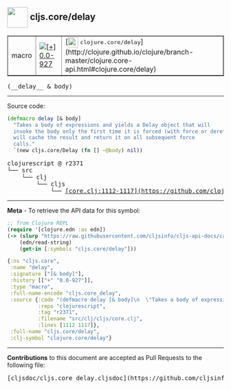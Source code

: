 ## <img width="48px" valign="middle" src="http://i.imgur.com/Hi20huC.png"> cljs.core/delay

 <table border="1">
<tr>

<td>macro</td>
<td><a href="https://github.com/cljsinfo/cljs-api-docs/tree/0.0-927"><img valign="middle" alt="[+] 0.0-927" src="https://img.shields.io/badge/+-0.0--927-lightgrey.svg"></a> </td>
<td>
[<img height="24px" valign="middle" src="http://i.imgur.com/1GjPKvB.png"> <samp>clojure.core/delay</samp>](http://clojure.github.io/clojure/branch-master/clojure.core-api.html#clojure.core/delay)
</td>
</tr>
</table>

 <samp>
(__delay__ & body)<br>
</samp>

---





Source code:

```clj
(defmacro delay [& body]
  "Takes a body of expressions and yields a Delay object that will
  invoke the body only the first time it is forced (with force or deref/@), and
  will cache the result and return it on all subsequent force
  calls."
  `(new cljs.core/Delay (fn [] ~@body) nil))
```

 <pre>
clojurescript @ r2371
└── src
    └── clj
        └── cljs
            └── <ins>[core.clj:1112-1117](https://github.com/clojure/clojurescript/blob/r2371/src/clj/cljs/core.clj#L1112-L1117)</ins>
</pre>


---

__Meta__ - To retrieve the API data for this symbol:

```clj
;; from Clojure REPL
(require '[clojure.edn :as edn])
(-> (slurp "https://raw.githubusercontent.com/cljsinfo/cljs-api-docs/catalog/cljs-api.edn")
    (edn/read-string)
    (get-in [:symbols "cljs.core/delay"]))
```

```clj
{:ns "cljs.core",
 :name "delay",
 :signature ["[& body]"],
 :history [["+" "0.0-927"]],
 :type "macro",
 :full-name-encode "cljs.core_delay",
 :source {:code "(defmacro delay [& body]\n  \"Takes a body of expressions and yields a Delay object that will\n  invoke the body only the first time it is forced (with force or deref/@), and\n  will cache the result and return it on all subsequent force\n  calls.\"\n  `(new cljs.core/Delay (fn [] ~@body) nil))",
          :repo "clojurescript",
          :tag "r2371",
          :filename "src/clj/cljs/core.clj",
          :lines [1112 1117]},
 :full-name "cljs.core/delay",
 :clj-symbol "clojure.core/delay"}

```

---

__Contributions__ to this document are accepted as Pull Requests to the following file:

 <pre>
[cljsdoc/cljs.core_delay.cljsdoc](https://github.com/cljsinfo/cljs-api-docs/blob/master/cljsdoc/cljs.core_delay.cljsdoc)
</pre>

